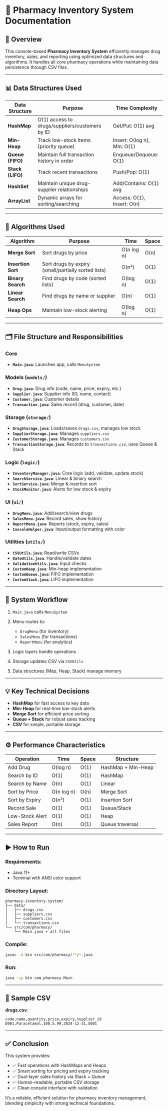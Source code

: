 

# 📘 Pharmacy Inventory System Documentation

## 📖 Overview

This console-based **Pharmacy Inventory System** efficiently manages drug inventory, sales, and reporting using optimized data structures and algorithms. It handles all core pharmacy operations while maintaining data persistence through CSV files.

---

## 📊 Data Structures Used

| Data Structure   | Purpose                                        | Time Complexity             |
| ---------------- | ---------------------------------------------- | --------------------------- |
| **HashMap**      | O(1) access to drugs/suppliers/customers by ID | Get/Put: O(1) avg           |
| **Min-Heap**     | Track low-stock items (priority queue)         | Insert: O(log n), Min: O(1) |
| **Queue (FIFO)** | Maintain full transaction history in order     | Enqueue/Dequeue: O(1)       |
| **Stack (LIFO)** | Track recent transactions                      | Push/Pop: O(1)              |
| **HashSet**      | Maintain unique drug-supplier relationships    | Add/Contains: O(1) avg      |
| **ArrayList**    | Dynamic arrays for sorting/searching           | Access: O(1), Insert: O(n)  |

---

## 🧠 Algorithms Used

| Algorithm          | Purpose                                             | Time       | Space |
| ------------------ | --------------------------------------------------- | ---------- | ----- |
| **Merge Sort**     | Sort drugs by price                                 | O(n log n) | O(n)  |
| **Insertion Sort** | Sort drugs by expiry (small/partially sorted lists) | O(n²)      | O(1)  |
| **Binary Search**  | Find drugs by code (sorted lists)                   | O(log n)   | O(1)  |
| **Linear Search**  | Find drugs by name or supplier                      | O(n)       | O(1)  |
| **Heap Ops**       | Maintain low-stock alerting                         | O(log n)   | O(1)  |

---

## 🗂️ File Structure and Responsibilities

### Core

* **`Main.java`**: Launches app, calls `MenuSystem`

### Models (`models/`)

* **`Drug.java`**: Drug info (code, name, price, expiry, etc.)
* **`Supplier.java`**: Supplier info (ID, name, contact)
* **`Customer.java`**: Customer details
* **`Transaction.java`**: Sales record (drug, customer, date)

### Storage (`storage/`)

* **`DrugStorage.java`**: Loads/saves `drugs.csv`, manages low stock
* **`SupplierStorage.java`**: Manages `suppliers.csv`
* **`CustomerStorage.java`**: Manages `customers.csv`
* **`TransactionStorage.java`**: Records to `transactions.csv`, uses Queue & Stack

### Logic (`logic/`)

* **`InventoryManager.java`**: Core logic (add, validate, update stock)
* **`SearchService.java`**: Linear & binary search
* **`SortService.java`**: Merge & insertion sort
* **`StockMonitor.java`**: Alerts for low stock & expiry

### UI (`ui/`)

* **`DrugMenu.java`**: Add/search/view drugs
* **`SalesMenu.java`**: Record sales, show history
* **`ReportMenu.java`**: Reports (stock, expiry, sales)
* **`ConsoleHelper.java`**: Input/output formatting with color

### Utilities (`utils/`)

* **`CSVUtils.java`**: Read/write CSVs
* **`DateUtils.java`**: Handle/validate dates
* **`ValidationUtils.java`**: Input checks
* **`CustomHeap.java`**: Min-heap implementation
* **`CustomQueue.java`**: FIFO implementation
* **`CustomStack.java`**: LIFO implementation

---

## 🔄 System Workflow

1. `Main.java` calls `MenuSystem`
2. Menu routes to:

   * `DrugMenu` (for inventory)
   * `SalesMenu` (for transactions)
   * `ReportMenu` (for analytics)
3. Logic layers handle operations
4. Storage updates CSV via `CSVUtils`
5. Data structures (Map, Heap, Stack) manage memory

---

## 💡 Key Technical Decisions

* **HashMap** for fast access to key data
* **Min-Heap** for real-time low-stock alerts
* **Merge Sort** for efficient price sorting
* **Queue + Stack** for robust sales tracking
* **CSV** for simple, portable storage

---

## ⚙️ Performance Characteristics

| Operation       | Time       | Space | Structure          |
| --------------- | ---------- | ----- | ------------------ |
| Add Drug        | O(log n)   | O(1)  | HashMap + Min-Heap |
| Search by ID    | O(1)       | O(1)  | HashMap            |
| Search by Name  | O(n)       | O(1)  | Linear             |
| Sort by Price   | O(n log n) | O(n)  | Merge Sort         |
| Sort by Expiry  | O(n²)      | O(1)  | Insertion Sort     |
| Record Sale     | O(1)       | O(1)  | Queue/Stack        |
| Low-Stock Alert | O(1)       | O(1)  | Heap               |
| Sales Report    | O(n)       | O(1)  | Queue traversal    |

---

## ▶️ How to Run

### Requirements:

* Java 11+
* Terminal with ANSI color support

### Directory Layout:

```
pharmacy-inventory-system/
├── data/
│   ├── drugs.csv
│   ├── suppliers.csv
│   ├── customers.csv
│   └── transactions.csv
└── src/com/pharmacy/
    └── Main.java + all files
```

### Compile:

```bash
javac -d bin src/com/pharmacy/**/*.java
```

### Run:

```bash
java -cp bin com.pharmacy.Main
```

---

## 🧪 Sample CSV

**drugs.csv**:

```csv
code,name,quantity,price,expiry,supplier_id
D001,Paracetamol,100,5.99,2024-12-31,S001
```

---

## ✅ Conclusion

This system provides:

* ✅ Fast operations with HashMaps and Heaps
* ✅ Smart sorting for pricing and expiry tracking
* ✅ Dual-layer sales history via Stack + Queue
* ✅ Human-readable, portable CSV storage
* ✅ Clean console interface with validation

It’s a reliable, efficient solution for pharmacy inventory management, blending simplicity with strong technical foundations.


